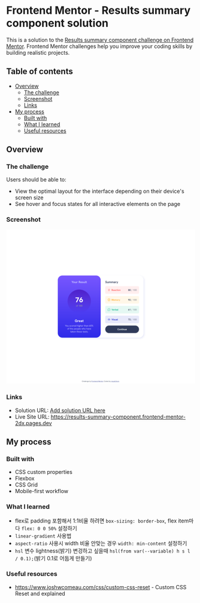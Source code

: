 # Frontend Mentor - Results summary component solution

This is a solution to the [Results summary component challenge on Frontend Mentor](https://www.frontendmentor.io/challenges/results-summary-component-CE_K6s0maV). Frontend Mentor challenges help you improve your coding skills by building realistic projects.

## Table of contents

- [Overview](#overview)
  - [The challenge](#the-challenge)
  - [Screenshot](#screenshot)
  - [Links](#links)
- [My process](#my-process)
  - [Built with](#built-with)
  - [What I learned](#what-i-learned)
  - [Useful resources](#useful-resources)

## Overview

### The challenge

Users should be able to:

- View the optimal layout for the interface depending on their device's screen size
- See hover and focus states for all interactive elements on the page

### Screenshot

![](./screenshot.png)

### Links

- Solution URL: [Add solution URL here](https://your-solution-url.com)
- Live Site URL: https://results-summary-component.frontend-mentor-2dx.pages.dev

## My process

### Built with

- CSS custom properties
- Flexbox
- CSS Grid
- Mobile-first workflow

### What I learned

* flex로 padding 포함해서 1:1비율 하려면 `box-sizing: border-box`, flex item마다 `flex: 0 0 50%` 설정하기
* `linear-gradient` 사용법
* `aspect-ratio` 사용시 width 비율 안맞는 경우 `width: min-content` 설정하기
* `hsl` 변수 lightness(밝기) 변겅하고 싶을때 `hsl(from var(--variable) h s l / 0.1);`(밝기 0.1로 어둡게 만들기)

### Useful resources

- https://www.joshwcomeau.com/css/custom-css-reset - Custom CSS Reset and explained
